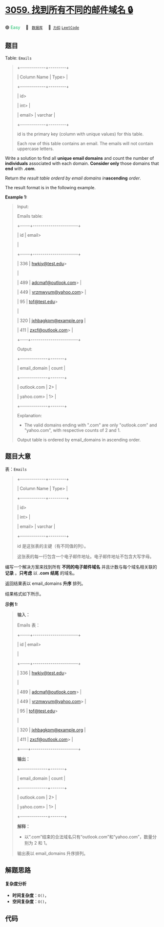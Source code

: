 # [3059. 找到所有不同的邮件域名 🔒](https://2xiao.github.io/leetcode-js/problem/3059.html)

🟢 <font color=#15bd66>Easy</font>&emsp; 🔖&ensp; [`数据库`](/tag/database.md)&emsp; 🔗&ensp;[`力扣`](https://leetcode.cn/problems/find-all-unique-email-domains) [`LeetCode`](https://leetcode.com/problems/find-all-unique-email-domains)

## 题目

Table: `Emails`

> 
> 
> 
> 
> 
> +-------------+---------+
> 
> | Column Name | Type> 
> |
> 
> +-------------+---------+
> 
> | id> 
> > 
>   | int> 
>  |
> 
> | email> 
>    | varchar |
> 
> +-------------+---------+
> 
> id is the primary key (column with unique values) for this table.
> 
> Each row of this table contains an email. The emails will not contain uppercase letters.
> 
> 

Write a solution to find all **unique email domains** and count the number of
**individuals** associated with each domain. **Consider only** those domains
that **end** with **.com**.

Return _the result table orderd by email domains in_**ascending** _order_.

The result format is in the following example.



**Example 1:**

> Input: 
> 
> Emails table:
> 
> +-----+-----------------------+
> 
> | id  | email> 
> > 
> > 
> > 
>  |
> 
> +-----+-----------------------+
> 
> | 336 | hwkiy@test.edu> 
> > 
> |
> 
> | 489 | adcmaf@outlook.com> 
> |
> 
> | 449 | vrzmwyum@yahoo.com> 
> |
> 
> | 95  | tof@test.edu> 
> > 
>   |
> 
> | 320 | jxhbagkpm@example.org |
> 
> | 411 | zxcf@outlook.com> 
>   |
> 
> +----+------------------------+
> 
> Output: 
> 
> +--------------+-------+
> 
> | email_domain | count |
> 
> +--------------+-------+
> 
> | outlook.com  | 2> 
>  |
> 
> | yahoo.com> 
> | 1> 
>  |  
> 
> +--------------+-------+
> 
> Explanation: 
> - The valid domains ending with ".com" are only "outlook.com" and "yahoo.com", with respective counts of 2 and 1.
> 
> Output table is ordered by email_domains in ascending order.
> 
> 


## 题目大意

表：`Emails`

> 
> 
> 
> 
> 
> +-------------+---------+
> 
> | Column Name | Type> 
> |
> 
> +-------------+---------+
> 
> | id> 
> > 
>   | int> 
>  |
> 
> | email> 
>    | varchar |
> 
> +-------------+---------+
> 
> id 是这张表的主键（有不同值的列）。
> 
> 这张表的每一行包含一个电子邮件地址。电子邮件地址不包含大写字母。
> 
> 

编写一个解决方案来找到所有 **不同的电子邮件域名** 并且计数与每个域名相关联的 **记录** 。**只考虑** 以 **.com** **结尾**
的域名。

返回结果表以 email_domains **升序** 排列。

结果格式如下所示。



**示例 1:**

> 
> 
> 
> 
> 
> **输入：** 
> 
> Emails 表：
> 
> +-----+-----------------------+
> 
> | id  | email> 
> > 
> > 
> > 
>  |
> 
> +-----+-----------------------+
> 
> | 336 | hwkiy@test.edu> 
> > 
> |
> 
> | 489 | adcmaf@outlook.com> 
> |
> 
> | 449 | vrzmwyum@yahoo.com> 
> |
> 
> | 95  | tof@test.edu> 
> > 
>   |
> 
> | 320 | jxhbagkpm@example.org |
> 
> | 411 | zxcf@outlook.com> 
>   |
> 
> +----+------------------------+
> 
> **输出：** 
> 
> +--------------+-------+
> 
> | email_domain | count |
> 
> +--------------+-------+
> 
> | outlook.com  | 2> 
>  |
> 
> | yahoo.com> 
> | 1> 
>  |  
> 
> +--------------+-------+
> 
> **解释：** 
> - 以“.com”结束的合法域名只有“outlook.com”和“yahoo.com”，数量分别为 2 和 1。
> 
> 输出表以 email_domains 升序排列。
> 
> 


## 解题思路

#### 复杂度分析

- **时间复杂度**：`O()`，
- **空间复杂度**：`O()`，

## 代码

```javascript

```